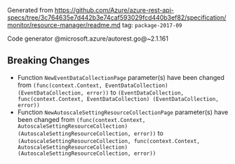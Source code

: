 Generated from https://github.com/Azure/azure-rest-api-specs/tree/3c764635e7d442b3e74caf593029fcd440b3ef82/specification/monitor/resource-manager/readme.md tag: `package-2017-09`

Code generator @microsoft.azure/autorest.go@~2.1.161

## Breaking Changes

- Function `NewEventDataCollectionPage` parameter(s) have been changed from `(func(context.Context, EventDataCollection) (EventDataCollection, error))` to `(EventDataCollection, func(context.Context, EventDataCollection) (EventDataCollection, error))`
- Function `NewAutoscaleSettingResourceCollectionPage` parameter(s) have been changed from `(func(context.Context, AutoscaleSettingResourceCollection) (AutoscaleSettingResourceCollection, error))` to `(AutoscaleSettingResourceCollection, func(context.Context, AutoscaleSettingResourceCollection) (AutoscaleSettingResourceCollection, error))`
